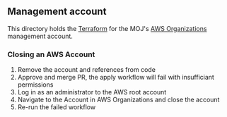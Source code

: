 ## Management account

This directory holds the [Terraform](https://terraform.io) for the MOJ's [AWS Organizations](https://aws.amazon.com/organizations/) management account.

### Closing an AWS Account

1. Remove the account and references from code
1. Approve and merge PR, the apply workflow will fail with insufficiant permissions
1. Log in as an administrator to the AWS root account
1. Navigate to the Account in AWS Organizations and close the account
1. Re-run the failed workflow
